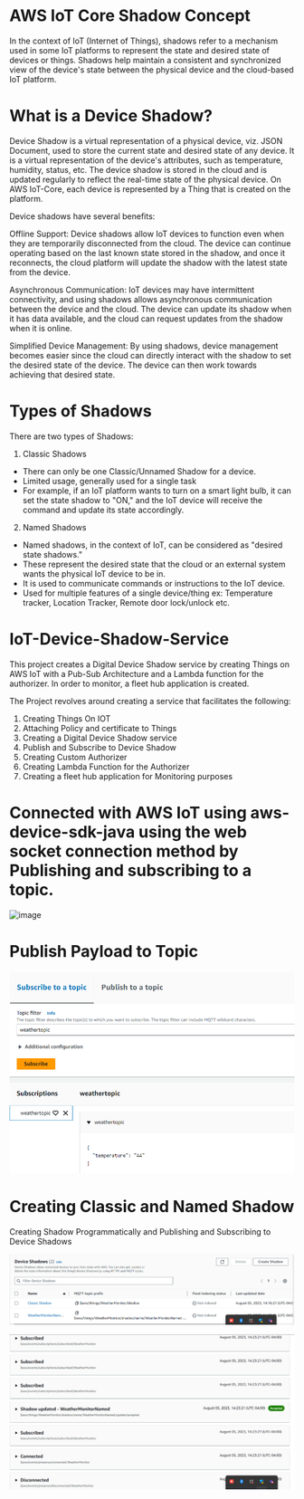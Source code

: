 # AWS IoT Core Shadow Concept
In the context of IoT (Internet of Things), shadows refer to a mechanism used in some IoT platforms to represent the state and desired state of devices or things. Shadows help maintain a consistent and synchronized view of the device's state between the physical device and the cloud-based IoT platform.

# What is a Device Shadow?
Device Shadow is a virtual representation of a physical device, viz. JSON Document, used to store the current state and desired state of any device.  It is a virtual representation of the device's attributes, such as temperature, humidity, status, etc. The device shadow is stored in the cloud and is updated regularly to reflect the real-time state of the physical device.
On AWS IoT-Core, each device is represented by a Thing that is created on the platform.

Device shadows have several benefits:

Offline Support: Device shadows allow IoT devices to function even when they are temporarily disconnected from the cloud. The device can continue operating based on the last known state stored in the shadow, and once it reconnects, the cloud platform will update the shadow with the latest state from the device.

Asynchronous Communication: IoT devices may have intermittent connectivity, and using shadows allows asynchronous communication between the device and the cloud. The device can update its shadow when it has data available, and the cloud can request updates from the shadow when it is online.

Simplified Device Management: By using shadows, device management becomes easier since the cloud can directly interact with the shadow to set the desired state of the device. The device can then work towards achieving that desired state.

# Types of Shadows
There are two types of Shadows:
1. Classic Shadows
- There can only be one Classic/Unnamed Shadow for a device.
- Limited usage, generally used for a single task
- For example, if an IoT platform wants to turn on a smart light bulb, it can set the state shadow to "ON," and the IoT device will receive the command and update its state accordingly.


2. Named Shadows
- Named shadows, in the context of IoT, can be considered as "desired state shadows."
- These represent the desired state that the cloud or an external system wants the physical IoT device to be in.
- It is used to communicate commands or instructions to the IoT device.
- Used for multiple features of a single device/thing ex: Temperature tracker, Location Tracker, Remote door
  lock/unlock etc.

# IoT-Device-Shadow-Service
This project creates a Digital Device Shadow service by creating Things on AWS IoT with a Pub-Sub Architecture and a Lambda function for the authorizer. In order to monitor, a fleet hub application is created.

The Project revolves around creating a service that facilitates the following:

1. Creating Things On IOT
2. Attaching Policy and certificate to Things
3. Creating a Digital Device Shadow service
4. Publish and Subscribe to Device Shadow
5. Creating Custom Authorizer
6. Creating Lambda Function for the Authorizer
7. Creating a fleet hub application for Monitoring purposes

# Connected with AWS IoT using aws-device-sdk-java using the web socket connection method by Publishing and subscribing to a topic.

![image](https://github.com/forum-bhatt/IoT-Device-Shadow-Service/assets/90527629/15008a93-89de-4d1a-8639-34ee09b4f424)

# Publish Payload to Topic

![img.png](img.png)

# Creating Classic and Named Shadow
Creating Shadow Programmatically and Publishing and Subscribing to Device Shadows

![img_1.png](img_1.png)

![img_2.png](img_2.png)